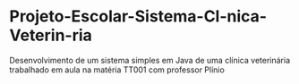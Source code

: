 # Projeto-Escolar-Sistema-Cl-nica-Veterin-ria
Desenvolvimento de um sistema simples em Java de uma clínica veterinária trabalhado em aula na matéria TT001 com professor Plínio
